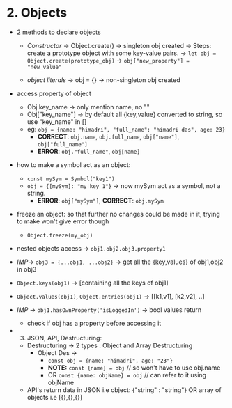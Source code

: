# 2. Objects 

- 2 methods to declare objects
    - *Constructor* -> Object.create() -> singleton obj created
        -> Steps: create a prototype object with some key-value pairs.
        -> `let obj = Object.create(prototype_obj)`
        -> `obj["new_property"] = "new_value"`

    - *object literals* -> obj = {} -> non-singleton obj created

- access property of object
    - Obj.key_name -> only mention name, no ""
    - Obj["key_name"] -> by default all {key,value} converted to string, so use "key_name" in []
    - eg: `obj = {name: "himadri", "full_name": "himadri das", age: 23}`
        - **CORRECT**: `obj.name`, `obj.full_name`, `obj["name"]`, `obj["full_name"]`
        - **ERROR**: `obj."full_name"`, `obj[name]`

- how to make a symbol act as an object:
    - `const mySym = Symbol("key1")`
    - `obj = {[mySym]: "my key 1"}` -> now mySym act as a symbol, not a string.
        - **ERROR**: `obj["mySym"]`, **CORRECT**: `obj.mySym`

- freeze an object: so that further no changes could be made in it, trying to make won't give error though
    - `Object.freeze(my_obj)`

- nested objects access -> `obj1.obj2.obj3.property1`
- *IMP*-> `obj3 = {...obj1, ...obj2}` -> get all the {key,values} of obj1,obj2 in obj3
- `Object.keys(obj1)` -> [containing all the keys of obj1]
- `Object.values(obj1)`, `Object.entries(obj1)` -> [[k1,v1], [k2,v2], ..]
- *IMP* -> `obj1.hasOwnProperty('isLoggedIn')` -> bool values return
    - check if obj has a property before accessing it

- 3. JSON, API, Destructuring:
    - Destructuring -> 2 types : Object and Array Destructuring
        - Object Des -> 
            - `const obj = {name: "himadri", age: "23"}`
            - **NOTE:** `const {name} = obj` // so won't have to use obj.name 
            - OR `const {name: objName} = obj` // can refer to it using objName
    - API's return data in JSON i.e object: {"string" : "string"} OR array of objects i.e [{},{},{}]
